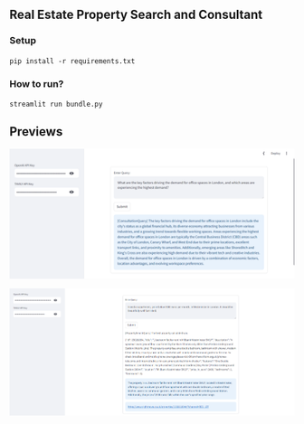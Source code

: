 ## Real Estate Property Search and Consultant


### Setup

`pip install -r requirements.txt`

### How to run?

`streamlit run bundle.py`


## Previews

![](./examples/c.png)

![](./examples/s2.png)
